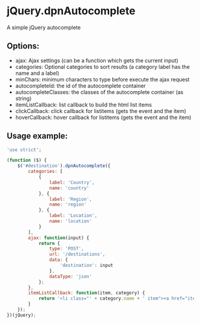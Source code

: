 # jQuery.dpnAutocomplete

A simple jQuery autocomplete

## Options:

- ajax: Ajax settings (can be a function which gets the current input)
- categories: Optional categories to sort results (a category label has the name and a label)
- minChars: minimum characters to type before execute the ajax request
- autocompleteId: the id of the autocomplete container
- autocompleteClasses: the classes of the autocomplete container (as string)
- itemListCallback: list callback to build the html list items
- clickCallback: click callback for listitems (gets the event and the item)
- hoverCallback: hover callback for listitems (gets the event and the item)
 
## Usage example:
```JavaScript
'use strict';

(function ($) {
	$('#destination').dpnAutocomplete({
		categories: [
			{
				label: 'Country',
				name: 'country'
			}, {
				label: 'Region',
				name: 'region'
			}, {
				label: 'Location',
				name: 'location'
			}
		],
		ajax: function(input) {
			return {
				type: 'POST',
				url: '/destinations',
				data: {
					'destination': input
				},
				dataType: 'json'
			};
		},
		itemListCallback: function(item, category) {
			return '<li class="' + category.name + ' item"><a href="item.link" title="category.label">' + item.name + '</a></li>';
		}
	});
})(jQuery);
```